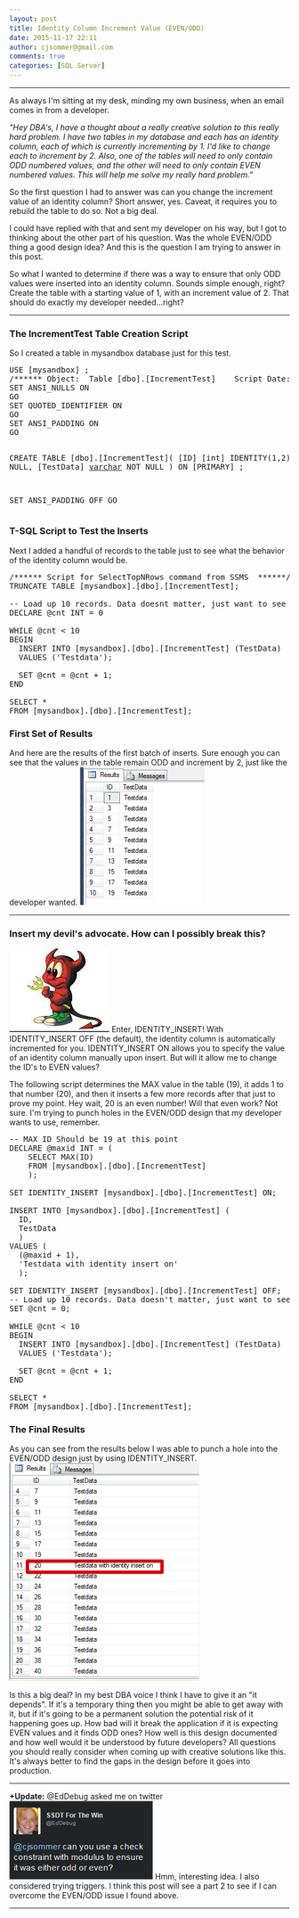 ```yaml
---
layout: post
title: Identity Column Increment Value (EVEN/ODD)
date: 2015-11-17 22:11
author: cjsommer@gmail.com
comments: true
categories: [SQL Server]
---
```

<hr>
As always I'm sitting at my desk, minding my own business, when an email comes in from a developer.

<em>"Hey DBA's, I have a thought about a really creative solution to this really hard problem. I have two tables in my database and each has an identity column, each of which is currently incrementing by 1. I'd like to change each to increment by 2. Also, one of the tables will need to only contain ODD numbered values, and the other will need to only contain EVEN numbered values. This will help me solve my really hard problem."</em>

So the first question I had to answer was can you change the increment value of an identity column? Short answer, yes. Caveat, it requires you to rebuild the table to do so. Not a big deal.

I could have replied with that and sent my developer on his way, but I got to thinking about the other part of his question. Was the whole EVEN/ODD thing a good design idea? And this is the question I am trying to answer in this post.

So what I wanted to determine if there was a way to ensure that only ODD values were inserted into an identity column. Sounds simple enough, right? Create the table with a starting value of 1, with an increment value of 2. That should do exactly my developer needed...right?
<hr>
<h3>The IncrementTest Table Creation Script</h3>
So I created a table in mysandbox database just for this test.
<pre class="theme:ssms2012 nums:true lang:tsql decode:true " title="Create IncrementTest table in MySandbox Database">USE [mysandbox] ;
/****** Object:  Table [dbo].[IncrementTest]    Script Date: 2015-11-11 19:12:29 ******/
SET ANSI_NULLS ON
GO
SET QUOTED_IDENTIFIER ON
GO
SET ANSI_PADDING ON
GO

CREATE TABLE [dbo].[IncrementTest](
	[ID] [int] IDENTITY(1,2) NOT NULL,
	[TestData] [varchar](50) NOT NULL
) ON [PRIMARY] ;

SET ANSI_PADDING OFF
GO
</pre>

<h3>T-SQL Script to Test the Inserts</h3>
Next I added a handful of records to the table just to see what the behavior of the identity column would be.

<pre class="theme:ssms2012 nums:true lang:tsql decode:true " title="Test T-SQL Script">
/****** Script for SelectTopNRows command from SSMS  ******/
TRUNCATE TABLE [mysandbox].[dbo].[IncrementTest];

-- Load up 10 records. Data doesnt matter, just want to see the identity column.
DECLARE @cnt INT = 0

WHILE @cnt &lt; 10
BEGIN
  INSERT INTO [mysandbox].[dbo].[IncrementTest] (TestData)
  VALUES ('Testdata');

  SET @cnt = @cnt + 1;
END

SELECT *
FROM [mysandbox].[dbo].[IncrementTest];
</pre>

<h3>First Set of Results</h3>
And here are the results of the first batch of inserts. Sure enough you can see that the values in the table remain ODD and increment by 2, just like the developer wanted.

<img alt='' class='alignnone size-full wp-image-1129 ' src='/img/2015/11/img_564bd33e97c7e.png' />

<hr>
<h3>Insert my devil's advocate. How can I possibly break this?</h3>
<img alt='' class='alignright size-full wp-image-1138 ' src='/img/2015/11/img_564bd9d6a69ab.png' />
Enter, IDENTITY_INSERT! With IDENTITY_INSERT OFF (the default), the identity column is automatically incremented for you. IDENTITY_INSERT ON allows you to specify the value of an identity column manually upon insert. But will it allow me to change the ID's to EVEN values?

The following script determines the MAX value in the table (19), it adds 1 to that number (20), and then it inserts a few more records after that just to prove my point. Hey wait, 20 is an even number! Will that even work? Not sure. I'm trying to punch holes in the EVEN/ODD design that my developer wants to use, remember.

<pre class="theme:ssms2012 nums:true lang:tsql decode:true " title="Test T-SQL Script with IDENTITY_INSERT ON">
-- MAX ID Should be 19 at this point
DECLARE @maxid INT = (
    SELECT MAX(ID)
    FROM [mysandbox].[dbo].[IncrementTest]
    );

SET IDENTITY_INSERT [mysandbox].[dbo].[IncrementTest] ON;

INSERT INTO [mysandbox].[dbo].[IncrementTest] (
  ID,
  TestData
  )
VALUES (
  (@maxid + 1),
  'Testdata with identity insert on'
  );

SET IDENTITY_INSERT [mysandbox].[dbo].[IncrementTest] OFF;
-- Load up 10 records. Data doesn't matter, just want to see the identity column.
SET @cnt = 0;

WHILE @cnt &lt; 10
BEGIN
  INSERT INTO [mysandbox].[dbo].[IncrementTest] (TestData)
  VALUES ('Testdata');

  SET @cnt = @cnt + 1;
END

SELECT *
FROM [mysandbox].[dbo].[IncrementTest];</pre>

<h3>The Final Results</h3>
As you can see from the results below I was able to punch a hole into the EVEN/ODD design just by using IDENTITY_INSERT.
<img class="alignnone size-full wp-image-1118 " src="/img/2015/11/img_5643da58bf447.png" alt="" />

Is this a big deal? In my best DBA voice I think I have to give it an "it depends". If it's a temporary thing then you might be able to get away with it, but if it's going to be a permanent solution the potential risk of it happening goes up. How bad will it break the application if it is expecting EVEN values and it finds ODD ones? How well is this design documented and how well would it be understood by future developers? All questions you should really consider when coming up with creative solutions like this. It's always better to find the gaps in the design before it goes into production.

<hr>
<strong>+Update:</strong> @EdDebug asked me on twitter
<a href="https://twitter.com/EdDebug/status/666867897839562752" target="_blank"><img alt='' class='alignnone size-full wp-image-1147 ' src='/img/2015/11/img_564c78e3d0748.png' /></a>
Hmm, interesting idea. I also considered trying triggers. I think this post will see a part 2 to see if I can overcome the EVEN/ODD issue I found above.
<hr>
